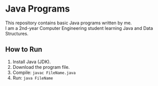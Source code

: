 # Java Programs

This repository contains basic Java programs written by me.  
I am a 2nd-year Computer Engineering student learning Java and Data Structures.

## How to Run
1. Install Java (JDK).
2. Download the program file.
3. Compile: `javac FileName.java`
4. Run: `java FileName`
